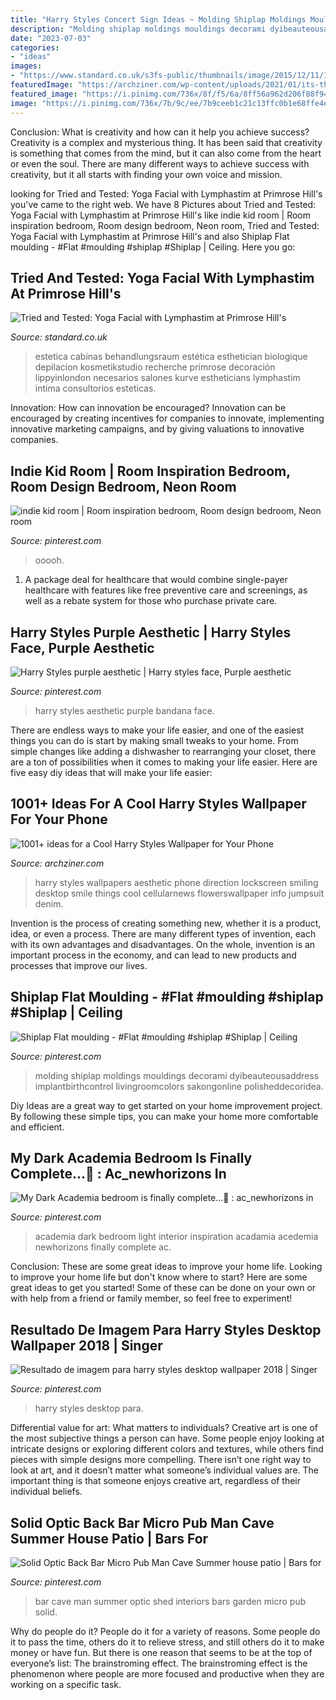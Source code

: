 ```yaml
---
title: "Harry Styles Concert Sign Ideas ~ Molding Shiplap Moldings Mouldings Decorami Dyibeauteousaddress Implantbirthcontrol Livingroomcolors Sakongonline Polisheddecoridea"
description: "Molding shiplap moldings mouldings decorami dyibeauteousaddress implantbirthcontrol livingroomcolors sakongonline polisheddecoridea"
date: "2023-07-03"
categories:
- "ideas"
images:
- "https://www.standard.co.uk/s3fs-public/thumbnails/image/2015/12/11/15/aestheticslab.jpg"
featuredImage: "https://archziner.com/wp-content/uploads/2021/01/its-the-little-things-in-life-written-over-photo-of-harry-smiling-wearing-black-shirt-aesthetic-harry-styles.jpg"
featured_image: "https://i.pinimg.com/736x/8f/f5/6a/8ff56a962d206f88f94d1d87c5301567.jpg"
image: "https://i.pinimg.com/736x/7b/9c/ee/7b9ceeb1c21c13ffc0b1e68ffe4e2b2a.jpg"
---
```



Conclusion: What is creativity and how can it help you achieve success?
Creativity is a complex and mysterious thing. It has been said that creativity is something that comes from the mind, but it can also come from the heart or even the soul. There are many different ways to achieve success with creativity, but it all starts with finding your own voice and mission.

	

		
looking for Tried and Tested: Yoga Facial with Lymphastim at Primrose Hill&#039;s you've came to the right web. We have 8 Pictures about Tried and Tested: Yoga Facial with Lymphastim at Primrose Hill&#039;s like indie kid room | Room inspiration bedroom, Room design bedroom, Neon room, Tried and Tested: Yoga Facial with Lymphastim at Primrose Hill&#039;s and also Shiplap Flat moulding - #Flat #moulding #shiplap #Shiplap | Ceiling. Here you go:
		
    
## Tried And Tested: Yoga Facial With Lymphastim At Primrose Hill&#039;s

<img loading=lazy src="https://www.standard.co.uk/s3fs-public/thumbnails/image/2015/12/11/15/aestheticslab.jpg" onerror="this.onerror=null;this.src='https://tse3.mm.bing.net/th?id=OIP.QvBMZLASjFH4HxFo9Tfx0AHaE8&amp;pid=15.1';" alt="Tried and Tested: Yoga Facial with Lymphastim at Primrose Hill&#039;s">

_Source: standard.co.uk_

>estetica cabinas behandlungsraum estética esthetician biologique depilacion kosmetikstudio recherche primrose decoración lippyinlondon necesarios salones kurve estheticians lymphastim intima consultorios esteticas. 

	

Innovation: How can innovation be encouraged?
Innovation can be encouraged by creating incentives for companies to innovate, implementing innovative marketing campaigns, and by giving valuations to innovative companies.

    
## Indie Kid Room | Room Inspiration Bedroom, Room Design Bedroom, Neon Room

<img loading=lazy src="https://i.pinimg.com/736x/b9/7f/4a/b97f4ace711da8267fd73e712106e156.jpg" onerror="this.onerror=null;this.src='https://tse1.mm.bing.net/th?id=OIP.-ZSCDtoVfDyksy29mnE6zQHaJ3&amp;pid=15.1';" alt="indie kid room | Room inspiration bedroom, Room design bedroom, Neon room">

_Source: pinterest.com_

>ooooh. 

	

1) A package deal for healthcare that would combine single-payer healthcare with features like free preventive care and screenings, as well as a rebate system for those who purchase private care.

    
## Harry Styles Purple Aesthetic | Harry Styles Face, Purple Aesthetic

<img loading=lazy src="https://i.pinimg.com/736x/25/06/4b/25064bf8c0790b274c86d2fe977eaae9.jpg" onerror="this.onerror=null;this.src='https://tse2.mm.bing.net/th?id=OIP.iB9SWbr0ZLdA1RdEeGjIbQHaKb&amp;pid=15.1';" alt="Harry Styles purple aesthetic | Harry styles face, Purple aesthetic">

_Source: pinterest.com_

>harry styles aesthetic purple bandana face. 

	

There are endless ways to make your life easier, and one of the easiest things you can do is start by making small tweaks to your home. From simple changes like adding a dishwasher to rearranging your closet, there are a ton of possibilities when it comes to making your life easier. Here are five easy diy ideas that will make your life easier: 

    
## 1001+ Ideas For A Cool Harry Styles Wallpaper For Your Phone

<img loading=lazy src="https://archziner.com/wp-content/uploads/2021/01/its-the-little-things-in-life-written-over-photo-of-harry-smiling-wearing-black-shirt-aesthetic-harry-styles.jpg" onerror="this.onerror=null;this.src='https://tse4.mm.bing.net/th?id=OIP.2cy_2krKZnsvF8IRa-IzvgHaNK&amp;pid=15.1';" alt="1001+ ideas for a Cool Harry Styles Wallpaper for Your Phone">

_Source: archziner.com_

>harry styles wallpapers aesthetic phone direction lockscreen smiling desktop smile things cool cellularnews flowerswallpaper info jumpsuit denim. 

	

Invention is the process of creating something new, whether it is a product, idea, or even a process. There are many different types of invention, each with its own advantages and disadvantages. On the whole, invention is an important process in the economy, and can lead to new products and processes that improve our lives.

    
## Shiplap Flat Moulding - #Flat #moulding #shiplap #Shiplap | Ceiling

<img loading=lazy src="https://i.pinimg.com/736x/ee/49/d7/ee49d7905deabf305a120e339dbef294.jpg" onerror="this.onerror=null;this.src='https://tse1.mm.bing.net/th?id=OIP.r4Uu30Gsx1ghyHxn-kt40gHaJ3&amp;pid=15.1';" alt="Shiplap Flat moulding - #Flat #moulding #shiplap #Shiplap | Ceiling">

_Source: pinterest.com_

>molding shiplap moldings mouldings decorami dyibeauteousaddress implantbirthcontrol livingroomcolors sakongonline polisheddecoridea. 

	

Diy Ideas are a great way to get started on your home improvement project. By following these simple tips, you can make your home more comfortable and efficient.

    
## My Dark Academia Bedroom Is Finally Complete...🧳 : Ac_newhorizons In

<img loading=lazy src="https://i.pinimg.com/736x/8d/b7/5d/8db75df0827447ad1c5ff0c9e3c83048.jpg" onerror="this.onerror=null;this.src='https://tse3.mm.bing.net/th?id=OIP.5PYi6soBr7pdwQKpfDhWfQHaEJ&amp;pid=15.1';" alt="My Dark Academia bedroom is finally complete...🧳 : ac_newhorizons in">

_Source: pinterest.com_

>academia dark bedroom light interior inspiration acadamia acedemia newhorizons finally complete ac. 

	

Conclusion: These are some great ideas to improve your home life.
Looking to improve your home life but don't know where to start? Here are some great ideas to get you started! Some of these can be done on your own or with help from a friend or family member, so feel free to experiment!

    
## Resultado De Imagem Para Harry Styles Desktop Wallpaper 2018 | Singer

<img loading=lazy src="https://i.pinimg.com/736x/8f/f5/6a/8ff56a962d206f88f94d1d87c5301567.jpg" onerror="this.onerror=null;this.src='https://tse4.mm.bing.net/th?id=OIP.NnWGsyIV_fmLpsk-BkItAgHaNK&amp;pid=15.1';" alt="Resultado de imagem para harry styles desktop wallpaper 2018 | Singer">

_Source: pinterest.com_

>harry styles desktop para. 

	

Differential value for art: What matters to individuals?
Creative art is one of the most subjective things a person can have. Some people enjoy looking at intricate designs or exploring different colors and textures, while others find pieces with simple designs more compelling. There isn’t one right way to look at art, and it doesn’t matter what someone’s individual values are. The important thing is that someone enjoys creative art, regardless of their individual beliefs.

    
## Solid Optic Back Bar Micro Pub Man Cave Summer House Patio | Bars For

<img loading=lazy src="https://i.pinimg.com/736x/7b/9c/ee/7b9ceeb1c21c13ffc0b1e68ffe4e2b2a.jpg" onerror="this.onerror=null;this.src='https://tse1.mm.bing.net/th?id=OIP.yJ9vt5nMFZWYldUt3Qw3MQHaFj&amp;pid=15.1';" alt="Solid Optic Back Bar Micro Pub Man Cave Summer house patio | Bars for">

_Source: pinterest.com_

>bar cave man summer optic shed interiors bars garden micro pub solid. 

	

Why do people do it?
People do it for a variety of reasons. Some people do it to pass the time, others do it to relieve stress, and still others do it to make money or have fun. But there is one reason that seems to be at the top of everyone’s list: The brainstroming effect. The brainstroming effect is the phenomenon where people are more focused and productive when they are working on a specific task.

